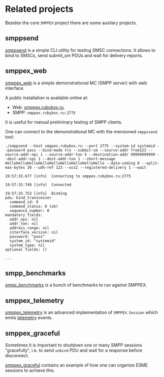 # Related projects

Besides the core `SMPPEX` project there are some auxilary projects.

## smppsend

[smppsend](https://github.com/funbox/smppsend) is a simple CLI utility
for testing SMSC connections. It allows to bind to SMSCs, send submit_sm
PDUs and wait for delivery reports.

## smppex_web

[smppex_web](https://github.com/savonarola/smppex_web) is a simple demonstrational MC (SMPP server)
with web interface.

A public installation is available online at:
* Web: [smppex.rubybox.ru](https://smppex.rubybox.ru).
* SMPP: `smppex.rubybox.ru:2775`

It is useful for manual preliminary testing of SMPP clients.

One can connect to the demonstrational MC with the mensioned `smppssend` tool:

```
./smppsend --host smppex.rubybox.ru --port 2775 --system-id systemid --password pass --bind-mode trx --submit-sm --source-addr from123 --source-addr-npi 1 --source-addr-ton 5 --destination-addr 99999999999 --dest-addr-npi 1 --dest-addr-ton 1 --short-message  HelloHelloHelloHelloHelloHelloHelloHelloHello --data-coding 8 --split-max-bytes 30 --udh-ref 123 --ucs2 --registered-delivery 1 --wait

19:57:33.677 [info]  Connecting to smppex.rubybox.ru:2775

19:57:33.749 [info]  Connected

19:57:33.753 [info]  Binding
pdu: bind_transceiver
  command_id: 9
  command_status: 0 (ok)
  sequence_number: 0
mandatory fields:
  addr_npi: nil
  addr_ton: nil
  address_range: nil
  interface_version: nil
  password: "pass"
  system_id: "systemid"
  system_type: nil
optional fields: []

...
```

## smpp_benchmarks

[smpp_benchmarks](https://github.com/savonarola/smpp_benchmarks) is a bunch of
benchmarks to run against SMPPEX.

## smppex_telemetry

[smppex_telemetry](https://github.com/savonarola/smppex_telemetry) is an advanced
implementation of `SMPPEX.Session` which emits [telemetry](https://github.com/beam-telemetry/telemetry) events.

## smppex_graceful

Sometimes it is important to shutdown one or many SMPP sessions "gracefully",
i.e. to send `unbind` PDU and wait for a response before disconnect.

[smppex_graceful](https://github.com/savonarola/smppex_graceful) contains an example
of how one can organize ESME sessions to achieve this.


